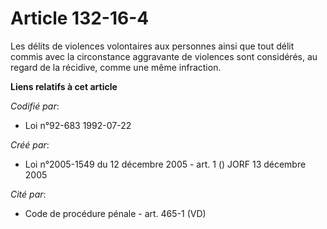 # Article 132-16-4

Les délits de violences volontaires aux personnes ainsi que tout délit commis avec la circonstance aggravante de violences
sont considérés, au regard de la récidive, comme une même infraction.

**Liens relatifs à cet article**

_Codifié par_:

  - Loi n°92-683 1992-07-22

_Créé par_:

  - Loi n°2005-1549 du 12 décembre 2005 - art. 1 () JORF 13 décembre 2005

_Cité par_:

  - Code de procédure pénale - art. 465-1 (VD)
